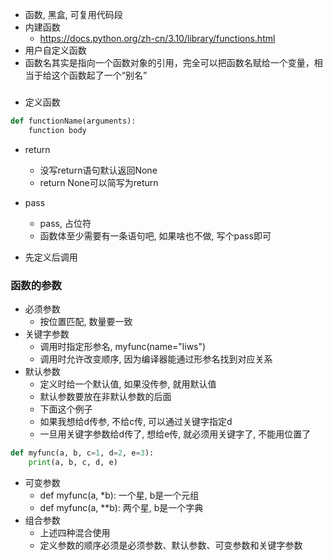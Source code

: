 - 函数, 黑盒, 可复用代码段
- 内建函数
    - https://docs.python.org/zh-cn/3.10/library/functions.html
- 用户自定义函数
- 函数名其实是指向一个函数对象的引用，完全可以把函数名赋给一个变量，相当于给这个函数起了一个“别名”

### 
- 定义函数
```python
def functionName(arguments):
    function body
```
- return
    - 没写return语句默认返回None
    - return None可以简写为return
- pass
    - pass, 占位符
    - 函数体至少需要有一条语句吧, 如果啥也不做, 写个pass即可

- 先定义后调用

### 函数的参数
- 必须参数
    - 按位置匹配, 数量要一致
- 关键字参数
    - 调用时指定形参名, myfunc(name="liws")
    - 调用时允许改变顺序, 因为编译器能通过形参名找到对应关系
- 默认参数
    - 定义时给一个默认值, 如果没传参, 就用默认值
    - 默认参数要放在非默认参数的后面
    - 下面这个例子
    - 如果我想给d传参, 不给c传, 可以通过关键字指定d
    - 一旦用关键字参数给d传了, 想给e传, 就必须用关键字了, 不能用位置了
```python
def myfunc(a, b, c=1, d=2, e=3):
    print(a, b, c, d, e)
```
- 可变参数
    - def myfunc(a, *b): 一个星, b是一个元组
    - def myfunc(a, **b): 两个星, b是一个字典
- 组合参数
    - 上述四种混合使用
    - 定义参数的顺序必须是必须参数、默认参数、可变参数和关键字参数